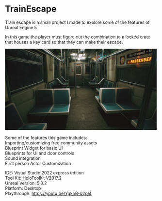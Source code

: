 # TrainEscape
Train escape is a small project I made to explore some of the features of Unreal Engine 5

In this game the player must figure out the combination to a locked crate that houses a key card so that they can make their escape.

<img src="/Documentation/Train_Escape_Splash.png" width="500">

Some of the features this game includes:  
Importing/customizing free community assets  
Blueprint Widget for basic UI  
Blueprints for UI and door controls   
Sound integration  
First person Actor Customization  

IDE: Visual Studio 2022 express edition  
Tool Kit: HoloToolkit V2017.2  
Unreal Version: 5.3.2  
Platform: Desktop  
Playthrough: https://youtu.be/YgkhB-02pI4
